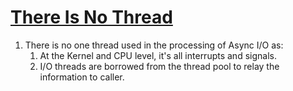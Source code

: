 # [There Is No Thread](https://blog.stephencleary.com/2013/11/there-is-no-thread.html)

1. There is no one thread used in the processing of Async I/O as:
   1. At the Kernel and CPU level, it's all interrupts and signals.
   2. I/O threads are borrowed from the thread pool to relay the information to caller. 